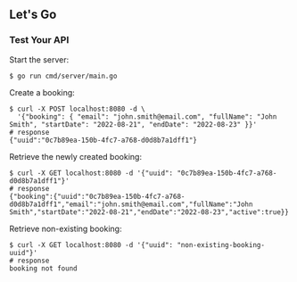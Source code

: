 ## Let's Go

### Test Your API

Start the server:
```shell
$ go run cmd/server/main.go
```

Create a booking:
```shell
$ curl -X POST localhost:8080 -d \
  '{"booking": { "email": "john.smith@email.com", "fullName": "John Smith", "startDate": "2022-08-21", "endDate": "2022-08-23" }}'
# response
{"uuid":"0c7b89ea-150b-4fc7-a768-d0d8b7a1dff1"}  
```

Retrieve the newly created booking:
```shell
$ curl -X GET localhost:8080 -d '{"uuid": "0c7b89ea-150b-4fc7-a768-d0d8b7a1dff1"}'
# response
{"booking":{"uuid":"0c7b89ea-150b-4fc7-a768-d0d8b7a1dff1","email":"john.smith@email.com","fullName":"John Smith","startDate":"2022-08-21","endDate":"2022-08-23","active":true}}
```

Retrieve non-existing booking:
```shell
$ curl -X GET localhost:8080 -d '{"uuid": "non-existing-booking-uuid"}'
# response
booking not found
```